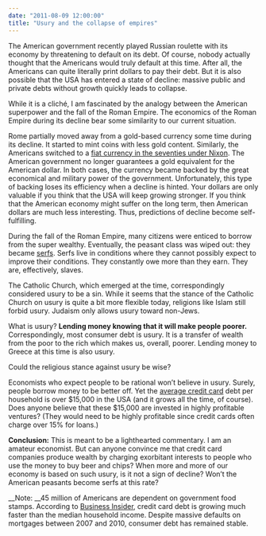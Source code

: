 ```yaml
---
date: "2011-08-09 12:00:00"
title: "Usury and the collapse of empires"
---
```




The American government recently played Russian roulette with its economy by threatening to default on its debt. Of course, nobody actually thought that the Americans would truly default at this time. After all, the Americans can quite literally print dollars to pay their debt. But it is also possible that the USA has entered a state of decline: massive public and private debts without growth quickly leads to collapse.

While it is a cliché, I am fascinated by the analogy between the American superpower and the fall of the Roman Empire. The economics of the Roman Empire during its decline bear some similarity to our current situation.

Rome partially moved away from a gold-based currency some time during its decline. It started to mint coins with less gold content. Similarly, the Americans switched to a [fiat currency in the seventies under Nixon](https://en.wikipedia.org/wiki/Nixon_Shock). The American government no longer guarantees a gold equivalent for the American dollar. In both cases, the currency became backed by the great economical and military power of the government. Unfortunately, this type of backing loses its efficiency when a decline is hinted. Your dollars are only valuable if you think that the USA will keep growing stronger. If you think that the American economy might suffer on the long term, then American dollars are much less interesting. Thus, predictions of decline become self-fulfilling.

During the fall of the Roman Empire, many citizens were enticed to borrow from the super wealthy. Eventually, the peasant class was wiped out: they became [serfs](https://en.wikipedia.org/wiki/Serfs). Serfs live in conditions where they cannot possibly expect to improve their conditions. They constantly owe more than they earn. They are, effectively, slaves.

The Catholic Church, which emerged at the time, correspondingly considered usury to be a sin. While it seems that the stance of the Catholic Church on usury is quite a bit more flexible today, religions like Islam still forbid usury. Judaism only allows usury toward non-Jews.

What is usury? __Lending money knowing that it will make people poorer.__ Correspondingly, most consumer debt is usury. It is a transfer of wealth from the poor to the rich which makes us, overall, poorer. Lending money to Greece at this time is also usury.

Could the religious stance against usury be wise?

Economists who expect people to be rational won&rsquo;t believe in usury. Surely, people borrow money to be better off. Yet the [average credit card](http://www.creditcards.com/credit-card-news/credit-card-industry-facts-personal-debt-statistics-1276.php#ixzz1UXiT20sX) debt per household is over $15,000 in the USA (and it grows all the time, of course). Does anyone believe that these $15,000 are invested in highly profitable ventures? (They would need to be highly profitable since credit cards often charge over 15% for loans.)

__Conclusion:__ This is meant to be a lighthearted commentary. I am an amateur economist. But can anyone convince me that credit card companies produce wealth by charging exorbitant interests to people who use the money to buy beer and chips? When more and more of our economy is based on such usury, is it not a sign of decline? Won&rsquo;t the American peasants become serfs at this rate?

__Note: __45 million of Americans are dependent on government food stamps. According to [Business Insider](http://www.businessinsider.com/chart-of-the-day-credit-card-debt-vs-median-household-income-2009-5 ), credit card debt is growing much faster than the median household income. Despite massive defaults on mortgages between 2007 and 2010, consumer debt has remained stable.

